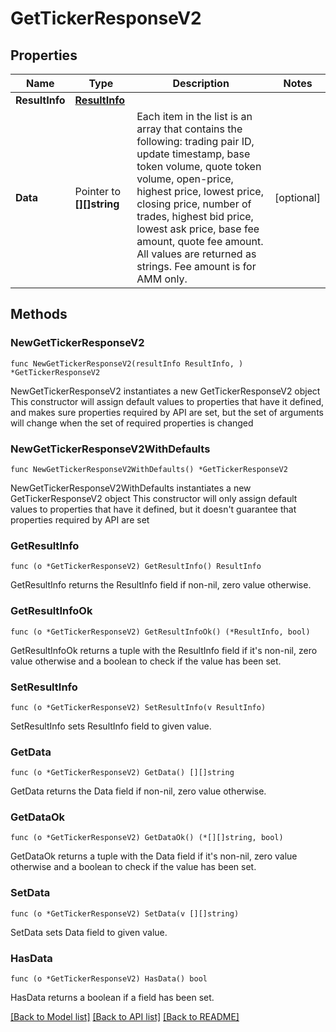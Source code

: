 # GetTickerResponseV2

## Properties

Name | Type | Description | Notes
------------ | ------------- | ------------- | -------------
**ResultInfo** | [**ResultInfo**](ResultInfo.md) |  | 
**Data** | Pointer to **[][]string** | Each item in the list is an array that contains the following: trading pair ID, update timestamp, base token volume, quote token volume, open-price, highest price, lowest price, closing price, number of trades, highest bid price, lowest ask price, base fee amount, quote fee amount. All values are returned as strings. Fee amount is for AMM only. | [optional] 

## Methods

### NewGetTickerResponseV2

`func NewGetTickerResponseV2(resultInfo ResultInfo, ) *GetTickerResponseV2`

NewGetTickerResponseV2 instantiates a new GetTickerResponseV2 object
This constructor will assign default values to properties that have it defined,
and makes sure properties required by API are set, but the set of arguments
will change when the set of required properties is changed

### NewGetTickerResponseV2WithDefaults

`func NewGetTickerResponseV2WithDefaults() *GetTickerResponseV2`

NewGetTickerResponseV2WithDefaults instantiates a new GetTickerResponseV2 object
This constructor will only assign default values to properties that have it defined,
but it doesn't guarantee that properties required by API are set

### GetResultInfo

`func (o *GetTickerResponseV2) GetResultInfo() ResultInfo`

GetResultInfo returns the ResultInfo field if non-nil, zero value otherwise.

### GetResultInfoOk

`func (o *GetTickerResponseV2) GetResultInfoOk() (*ResultInfo, bool)`

GetResultInfoOk returns a tuple with the ResultInfo field if it's non-nil, zero value otherwise
and a boolean to check if the value has been set.

### SetResultInfo

`func (o *GetTickerResponseV2) SetResultInfo(v ResultInfo)`

SetResultInfo sets ResultInfo field to given value.


### GetData

`func (o *GetTickerResponseV2) GetData() [][]string`

GetData returns the Data field if non-nil, zero value otherwise.

### GetDataOk

`func (o *GetTickerResponseV2) GetDataOk() (*[][]string, bool)`

GetDataOk returns a tuple with the Data field if it's non-nil, zero value otherwise
and a boolean to check if the value has been set.

### SetData

`func (o *GetTickerResponseV2) SetData(v [][]string)`

SetData sets Data field to given value.

### HasData

`func (o *GetTickerResponseV2) HasData() bool`

HasData returns a boolean if a field has been set.


[[Back to Model list]](../README.md#documentation-for-models) [[Back to API list]](../README.md#documentation-for-api-endpoints) [[Back to README]](../README.md)


